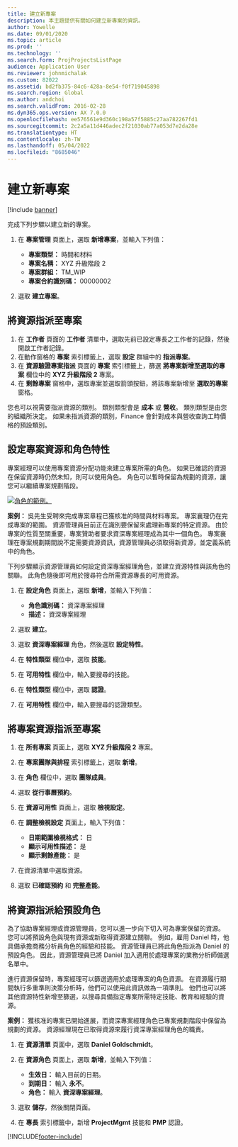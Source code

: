 ```yaml
---
title: 建立新專案
description: 本主題提供有關如何建立新專案的資訊。
author: Yowelle
ms.date: 09/01/2020
ms.topic: article
ms.prod: ''
ms.technology: ''
ms.search.form: ProjProjectsListPage
audience: Application User
ms.reviewer: johnmichalak
ms.custom: 82022
ms.assetid: bd2fb375-84c6-428a-8e54-f0f719045898
ms.search.region: Global
ms.author: andchoi
ms.search.validFrom: 2016-02-28
ms.dyn365.ops.version: AX 7.0.0
ms.openlocfilehash: ee576561e9d360c198a57f5885c27aa782267fd1
ms.sourcegitcommit: 2c2a5a11d446adec2f21030ab77a053d7e2da28e
ms.translationtype: HT
ms.contentlocale: zh-TW
ms.lasthandoff: 05/04/2022
ms.locfileid: "8685046"
---
```

# <a name="create-a-new-project"></a>建立新專案

[!include [banner](../includes/banner.md)]

完成下列步驟以建立新的專案。

1. 在 **專案管理** 頁面上，選取 **新增專案**，並輸入下列值：

    - **專案類型：** 時間和材料
    - **專案名稱：** XYZ 升級階段 2
    - **專案群組：** TM\_WIP
    - **專案合約識別碼：** 00000002

2. 選取 **建立專案**。

## <a name="assign-a-resource-to-a-project"></a>將資源指派至專案

1. 在 **工作者** 頁面的 **工作者** 清單中，選取先前已設定專長之工作者的記錄，然後開啟工作者記錄。
2. 在動作窗格的 **專案** 索引標籤上，選取 **設定** 群組中的 **指派專案**。
3. 在 **資源驗證專案指派** 頁面的 **專案** 索引標籤上，篩選 **將專案新增至選取的專案** 欄位中的 **XYZ 升級階段 2** 專案。
4. 在 **剩餘專案** 窗格中，選取專案並選取箭頭按鈕，將該專案新增至 **選取的專案** 窗格。

您也可以視需要指派資源的類別。 類別類型會是 **成本** 或 **營收**。 類別類型是由您的組織所決定。 如果未指派資源的類別，Finance 會針對成本與營收查詢工時價格的預設類別。

## <a name="set-up-project-resource-and-role-characteristics"></a>設定專案資源和角色特性

專案經理可以使用專案資源分配功能來建立專案所需的角色。 如果已確認的資源在保留資源時仍然未知，則可以使用角色。 角色可以暫時保留為規劃的資源，讓您可以繼續專案規劃階段。

[![角色的範例。](./media/projectresourcing05.jpg)](./media/projectresourcing05.jpg) 

**案例：** 吳先生受聘來完成專案章程已獲核准的時間與材料專案。 專案襄理仍在完成專案的範圍。 資源管理員目前正在識別要保留來處理新專案的特定資源。 由於專案的性質至關重要，專案贊助者要求資深專案經理成為其中一個角色。 專案襄理在專案規劃期間說不定需要資源資訊，資源管理員必須取得新資源，並定義系統中的角色。

下列步驟顯示資源管理員如何設定資深專案經理角色，並建立資源特性與該角色的關聯。 此角色隨後即可用於搜尋符合所需資源專長的可用資源。

1. 在 **設定角色** 頁面上，選取 **新增**，並輸入下列值：

    - **角色識別碼：** 資深專案經理
    - **描述：** 資深專案經理

2. 選取 **建立**。
3. 選取 **資深專案經理** 角色，然後選取 **設定特性**。
4. 在 **特性類型** 欄位中，選取 **技能**。
5. 在 **可用特性** 欄位中，輸入要搜尋的技能。
6. 在 **特性類型** 欄位中，選取 **認證**。
7. 在 **可用特性** 欄位中，輸入要搜尋的認證類型。

## <a name="assign-a-project-resource-to-a-project"></a>將專案資源指派至專案

1. 在 **所有專案** 頁面上，選取 **XYZ 升級階段 2** 專案。
2. 在 **專案團隊與排程** 索引標籤上，選取 **新增**。
3. 在 **角色** 欄位中，選取 **團隊成員**。
4. 選取 **從行事曆預約**。
5. 在 **資源可用性** 頁面上，選取 **檢視設定**。
6. 在 **調整檢視設定** 頁面上，輸入下列值：

    - **日期範圍檢視格式：** 日
    - **顯示可用性描述：** 是
    - **顯示剩餘產能：** 是

7. 在資源清單中選取資源。
8. 選取 **已確認預約** 和 **完整產能**。

## <a name="assign-a-resource-to-a-default-role"></a>將資源指派給預設角色

為了協助專案經理或資源管理員，您可以進一步向下切入可為專案保留的資源。 您可以將預設角色與現有資源或新取得資源建立關聯。 例如，雇用 Daniel 時，他具備承擔商務分析員角色的經驗和技能。 資源管理員已將此角色指派為 Daniel 的預設角色。 因此，資源管理員已將 Daniel 加入適用於處理專案的業務分析師備選名單中。

進行資源保留時，專案經理可以篩選適用於處理專案的角色資源。 在資源履行期間執行多重準則決策分析時，他們可以使用此資訊做為一項準則。 他們也可以將其他資源特性新增至篩選，以搜尋具備指定專案所需特定技能、教育和經驗的資源。

**案例：** 獲核准的專案已開始進展，而資深專案經理角色已專案規劃階段中保留為規劃的資源。 資源經理現在已取得資源來履行資深專案經理角色的職責。

1. 在 **資源清單** 頁面中，選取 **Daniel Goldschmidt**。
2. 在 **資源角色** 頁面上，選取 **新增**，並輸入下列值：

    - **生效日：** 輸入目前的日期。
    - **到期日：** 輸入 **永不**。
    - **角色：** 輸入 **資深專案經理**。

3. 選取 **儲存**，然後關閉頁面。
4. 在 **專長** 索引標籤中，新增 **ProjectMgmt** 技能和 **PMP** 認證。


[!INCLUDE[footer-include](../includes/footer-banner.md)]